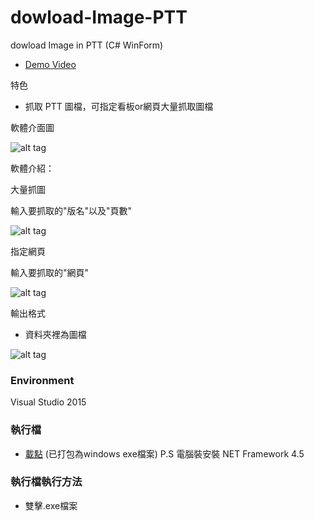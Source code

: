 # dowload-Image-PTT
dowload Image in PTT (C# WinForm)

* [Demo Video](https://youtu.be/QgWEiPRaCoI) 

特色
* 抓取 PTT 圖檔，可指定看板or網頁大量抓取圖檔


軟體介面圖

![alt tag](http://i.imgur.com/zzRqWTt.jpg)

軟體介紹：


大量抓圖

輸入要抓取的"版名"以及"頁數"

![alt tag](http://i.imgur.com/wc8zuxP.jpg)

指定網頁

輸入要抓取的"網頁"

![alt tag](http://i.imgur.com/Iw2wCtd.jpg)


輸出格式
* 資料夾裡為圖檔

![alt tag](http://i.imgur.com/qrZq6X7.jpg)

### Environment
Visual Studio 2015

### 執行檔
* [載點](https://app.box.com/s/txgc7eh8nz19upyru51t5vyeniyyr44q) (已打包為windows exe檔案)    P.S 電腦裝安裝 NET Framework 4.5



### 執行檔執行方法
*  雙擊.exe檔案

